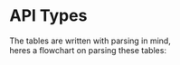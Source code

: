 # API Types

The tables are written with parsing in mind,\
heres a flowchart on parsing these tables:

<br>
